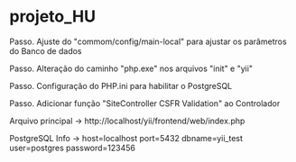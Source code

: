 # projeto_HU

Passo. Ajuste do "commom/config/main-local" para ajustar os parâmetros do Banco de dados 

Passo. Alteração do caminho "php.exe" nos arquivos "init" e "yii"

Passo. Configuração do PHP.ini para habilitar o PostgreSQL

Passo. Adicionar função "SiteController CSFR Validation" ao Controlador

Arquivo principal -> http://localhost/yii/frontend/web/index.php

PostgreSQL Info -> host=localhost port=5432 dbname=yii_test user=postgres password=123456
